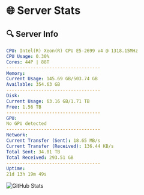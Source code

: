 # 🌐 Server Stats
## 🔍 Server Info
```yaml
CPU: Intel(R) Xeon(R) CPU E5-2699 v4 @ 1318.15MHz
CPU Usage: 0.30%
Cores: 44P | 88T
-----------------------------------
Memory:
Current Usage: 145.69 GB/503.74 GB
Available: 354.63 GB
-----------------------------------
Disk:
Current Usage: 63.16 GB/1.71 TB
Free: 1.56 TB
-----------------------------------
GPU:
No GPU detected
-----------------------------------
Network:
Current Transfer (Sent): 18.65 MB/s
Current Transfer (Received): 136.44 KB/s
Total Sent: 34.01 TB
Total Received: 293.51 GB
-----------------------------------
Uptime:
21d 13h 19m 49s
```
![GitHub Stats](https://img.shields.io/badge/Updated-2025-03-29_10:42:38-blue)